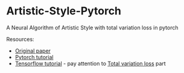# Artistic-Style-Pytorch
A Neural Algorithm of Artistic Style with total variation loss in pytorch

Resources:
* [Original paper](https://arxiv.org/pdf/1508.06576.pdf)
* [Pytorch tutorial](https://pytorch.org/tutorials/advanced/neural_style_tutorial.html)
* [Tensorflow tutorial](https://www.tensorflow.org/tutorials/generative/style_transfer) - pay attention to [Total variation loss](https://www.tensorflow.org/tutorials/generative/style_transfer#total_variation_loss) part

